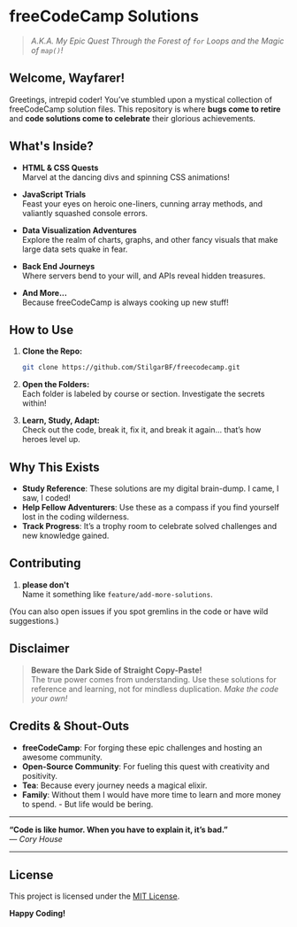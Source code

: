 # freeCodeCamp Solutions

> _A.K.A. My Epic Quest Through the Forest of `for` Loops and the Magic of `map()`!_

## Welcome, Wayfarer!

Greetings, intrepid coder! You’ve stumbled upon a mystical collection of freeCodeCamp solution files. This repository is where **bugs come to retire** and **code solutions come to celebrate** their glorious achievements.

## What's Inside?

- **HTML & CSS Quests**  
  Marvel at the dancing divs and spinning CSS animations!

- **JavaScript Trials**  
  Feast your eyes on heroic one-liners, cunning array methods, and valiantly squashed console errors.

- **Data Visualization Adventures**  
  Explore the realm of charts, graphs, and other fancy visuals that make large data sets quake in fear.

- **Back End Journeys**  
  Where servers bend to your will, and APIs reveal hidden treasures.

- **And More...**  
  Because freeCodeCamp is always cooking up new stuff!

## How to Use

1. **Clone the Repo:**  
   ```bash  
   git clone https://github.com/StilgarBF/freecodecamp.git  
   ```

2. **Open the Folders:**  
   Each folder is labeled by course or section. Investigate the secrets within!

3. **Learn, Study, Adapt:**  
   Check out the code, break it, fix it, and break it again… that’s how heroes level up.

## Why This Exists

- **Study Reference**: These solutions are my digital brain-dump. I came, I saw, I coded!  
- **Help Fellow Adventurers**: Use these as a compass if you find yourself lost in the coding wilderness.  
- **Track Progress**: It’s a trophy room to celebrate solved challenges and new knowledge gained.

## Contributing

1. **please don't**  
   Name it something like `feature/add-more-solutions`.

(You can also open issues if you spot gremlins in the code or have wild suggestions.)

## Disclaimer

> **Beware the Dark Side of Straight Copy-Paste!**  
> The true power comes from understanding. Use these solutions for reference and learning, not for mindless duplication. _Make the code your own!_

## Credits & Shout-Outs

- **freeCodeCamp**: For forging these epic challenges and hosting an awesome community.  
- **Open-Source Community**: For fueling this quest with creativity and positivity.  
- **Tea**: Because every journey needs a magical elixir.
- **Family**: Without them I would have more time to learn and more money to spend. - But life would be bering.

---

**“Code is like humor. When you have to explain it, it’s bad.”**  
— _Cory House_

---

## License

This project is licensed under the [MIT License](https://opensource.org/licenses/MIT).

**Happy Coding!**
